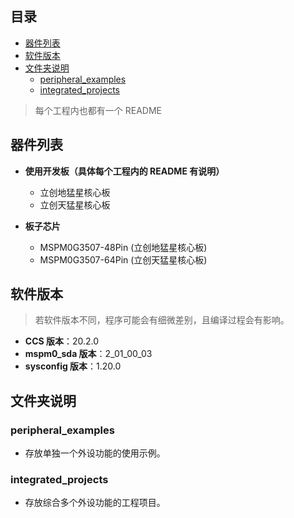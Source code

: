## 目录
* [器件列表](#器件列表)
* [软件版本](#软件版本)
* [文件夹说明](#文件夹说明)
  * [peripheral_examples](#peripheral_examples)
  * [integrated_projects](#integrated_projects)

> 每个工程内也都有一个 README

## 器件列表

- **使用开发板（具体每个工程内的 README 有说明）**
  - 立创地猛星核心板
  - 立创天猛星核心板

- **板子芯片**
  - MSPM0G3507-48Pin (立创地猛星核心板)
  - MSPM0G3507-64Pin (立创天猛星核心板)



## 软件版本

> 若软件版本不同，程序可能会有细微差别，且编译过程会有影响。

- **CCS 版本**：20.2.0
- **mspm0_sda 版本**：2_01_00_03
- **sysconfig 版本**：1.20.0



## 文件夹说明

### peripheral_examples
- 存放单独一个外设功能的使用示例。

### integrated_projects
- 存放综合多个外设功能的工程项目。